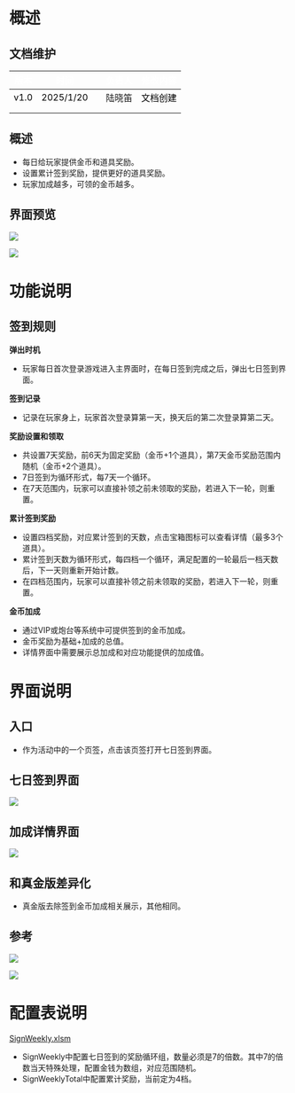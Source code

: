 # 概述
## 文档维护
| <font style="color:white;">版本</font> | <font style="color:white;">时间</font> | | <font style="color:white;">负责人</font> | <font style="color:white;">修改内容</font> |
| --- | --- | --- | --- | --- |
| <font style="color:black;">v1.0</font> | <font style="color:black;">2025/1/20</font> | | 陆晓笛 | <font style="color:black;">文档创建</font> |
|  |  | |  |  |
| | | |  | |




## 概述
+ 每日给玩家提供金币和道具奖励。
+ 设置累计签到奖励，提供更好的道具奖励。
+ 玩家加成越多，可领的金币越多。

## 界面预览
![](https://cdn.nlark.com/yuque/0/2025/png/43554293/1738921708423-5111adb4-4ca9-4bad-b96d-44ab3544c05c.png)

![](https://cdn.nlark.com/yuque/0/2025/png/43554293/1737356426857-718691a0-21ad-4fcc-b7ce-ae1989466696.png)

# 功能说明
## 签到规则
**弹出时机**

+ 玩家每日首次登录游戏进入主界面时，在每日签到完成之后，弹出七日签到界面。

**签到记录**

+ 记录在玩家身上，玩家首次登录算第一天，换天后的第二次登录算第二天。

**奖励设置和领取**

+ 共设置7天奖励，前6天为固定奖励（金币+1个道具），第7天金币奖励范围内随机（金币+2个道具）。
+ 7日签到为循环形式，每7天一个循环。
+ 在7天范围内，玩家可以直接补领之前未领取的奖励，若进入下一轮，则重置。

**累计签到奖励**

+ 设置四档奖励，对应累计签到的天数，点击宝箱图标可以查看详情（最多3个道具）。
+ 累计签到天数为循环形式，每四档一个循环，满足配置的一轮最后一档天数后，下一天则重新开始计数。
+ 在四档范围内，玩家可以直接补领之前未领取的奖励，若进入下一轮，则重置。

**金币加成**

+ 通过VIP或炮台等系统中可提供签到的金币加成。
+ 金币奖励为基础+加成的总值。
+ 详情界面中需要展示总加成和对应功能提供的加成值。

# 界面说明
## 入口
+ 作为活动中的一个页签，点击该页签打开七日签到界面。

## 七日签到界面
![](https://cdn.nlark.com/yuque/0/2025/png/43554293/1738921840332-90785d1b-1d15-48e0-8f6a-c1334df0d8c3.png)

## 加成详情界面
![](https://cdn.nlark.com/yuque/0/2025/png/43554293/1738921867002-b4376683-d3e4-4de1-b4eb-eaaf220df764.png)

## 和真金版差异化
+ 真金版去除签到金币加成相关展示，其他相同。

## 参考
![](https://cdn.nlark.com/yuque/0/2024/png/43733765/1735366691173-f8b5ada1-4143-4f24-ac56-c38522d4b01a.png?x-oss-process=image%2Fformat%2Cwebp%2Fresize%2Cw_1406%2Climit_0)

![](https://cdn.nlark.com/yuque/0/2025/png/43554293/1737358556233-940441da-97fc-4f65-8e7f-649737ee5ed1.png)

# **配置表说明**
[SignWeekly.xlsm](https://snh48group.yuque.com/attachments/yuque/0/2025/xlsm/43554293/1737357069438-0773296c-5a77-428e-acb6-d67c2c743958.xlsm)

+ SignWeekly中配置七日签到的奖励循环组，数量必须是7的倍数。其中7的倍数当天特殊处理，配置金钱为数组，对应范围随机。
+ SignWeeklyTotal中配置累计奖励，当前定为4档。

